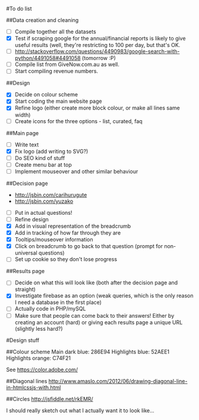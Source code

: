 #To do list

##Data creation and cleaning
- [ ] Compile together all the datasets
- [x] Test if scraping google for the annual/financial reports is likely to give useful results (well, they're restricting to 100 per day, but that's OK.
- [ ] http://stackoverflow.com/questions/4490983/google-search-with-python/4491058#4491058 (tomorrow :P)
- [ ] Compile list from GiveNow.com.au as well.
- [ ] Start compiling revenue numbers.

##Design
- [x] Decide on colour scheme
- [x] Start coding the main website page
- [x] Refine logo (either create more block colour, or make all lines same width)
- [ ] Create icons for the three options - list, curated, faq

##Main page
- [ ] Write text
- [x] Fix logo (add writing to SVG?)
- [ ] Do SEO kind of stuff
- [ ] Create menu bar at top
- [ ] Implement mouseover and other similar behaviour

##Decision page
- http://jsbin.com/carihurugute
- http://jsbin.com/yuzako
- [ ] Put in actual questions!
- [ ] Refine design
- [x] Add in visual representation of the breadcrumb
- [x] Add in tracking of how far through they are
- [x] Tooltips/mouseover information
- [x] Click on breadcrumb to go back to that question (prompt for non-universal questions)
- [ ] Set up cookie so they don't lose progress

##Results page
- [ ] Decide on what this will look like (both after the decision page and straight)
- [x] Investigate firebase as an option (weak queries, which is the only reason I need a database in the first place)
- [ ] Actually code in PHP/mySQL  
- [ ] Make sure that people can come back to their answers! Either by creating an account (hard) or giving each results page a unique URL (slightly less hard?)

#Design stuff

##Colour scheme
Main dark blue: 286E94
Highlights blue: 52AEE1
Highlights orange: C74F21

See https://color.adobe.com/

##Diagonal lines
http://www.amaslo.com/2012/06/drawing-diagonal-line-in-htmlcssjs-with.html

##Circles
http://jsfiddle.net/rkEMR/

I should really sketch out what I actually want it to look like...

